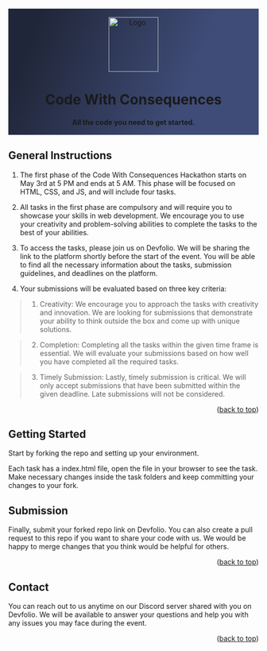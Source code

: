 

<!-- PROJECT LOGO -->
<br />
<div align="center" style="background: linear-gradient(112.1deg, rgb(32, 38, 57) 11.4%, rgb(63, 76, 119) 70.2%);">
    <br>
  <a href="https://github.com/github_username/repo_name">
    <img src="https://i.imgur.com/AmfI3RY.png" alt="Logo" width="100" height="110">
  </a>

<h1 align="center">Code With Consequences</h1>

  <h4 align="center">
    All the code you need to get started.
    <br /> <br>
  </h4>
</div>


<!-- General Instructions -->
## General Instructions

[//]: # ([![Product Name Screen Shot][product-screenshot]]&#40;https://example.com&#41;)

1.  The first phase of the Code With Consequences Hackathon starts on May 3rd at 5 PM and ends at 5 AM. This phase will be focused on HTML, CSS, and JS, and will include four tasks.

2.  All tasks in the first phase are compulsory and will require you to showcase your skills in web development. We encourage you to use your creativity and problem-solving abilities to complete the tasks to the best of your abilities.

3.  To access the tasks, please join us on Devfolio. We will be sharing the link to the platform shortly before the start of the event. You will be able to find all the necessary information about the tasks,  submission guidelines, and deadlines on the platform.

4.  Your submissions will be evaluated based on three key criteria:

> 1.  Creativity: We encourage you to approach the tasks with creativity and innovation. We are looking for submissions that demonstrate your ability to think outside the box and come up with unique solutions.

> 2.  Completion: Completing all the tasks within the given time frame is essential. We will evaluate your submissions based on how well you have completed all the required tasks.

> 3.  Timely Submission: Lastly, timely submission is critical. We will only accept submissions that have been submitted within the given deadline.  Late submissions  will not be considered.


<p align="right">(<a href="#readme-top">back to top</a>)</p>



<!-- GETTING STARTED -->
## Getting Started

Start by forking the repo and setting up your environment.<br>

Each task has a index.html file, open the file in your browser to see the task. Make necessary changes inside the task folders and keep committing your changes to your fork. <br>

<!-- Submission -->
## Submission
Finally, submit your forked repo link on Devfolio. You can also create a pull request to this repo if you want to share your code with us. We would be happy to merge changes that you think would be helpful for others.

<p align="right">(<a href="#readme-top">back to top</a>)</p>

<!-- CONTACT -->
## Contact

You can reach out to us anytime on our Discord server shared with you on Devfolio. We will be available to answer your questions and help you with any issues you may face during the event.

<p align="right">(<a href="#readme-top">back to top</a>)</p>



